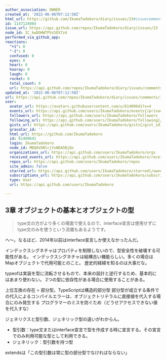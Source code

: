 ```yaml
---
author_association: OWNER
created_at: '2022-06-06T07:12:58Z'
html_url: https://github.com/IkumaTadokoro/diary/issues/23#issuecomment-1147124984
id: 1147124984
issue_url: https://api.github.com/repos/IkumaTadokoro/diary/issues/23
node_id: IC_kwDOHWTPVs5EX7z4
performed_via_github_app: 
reactions:
  "+1": 0
  "-1": 0
  confused: 0
  eyes: 0
  heart: 0
  hooray: 0
  laugh: 0
  rocket: 0
  total_count: 0
  url: https://api.github.com/repos/IkumaTadokoro/diary/issues/comments/1147124984/reactions
updated_at: '2022-06-06T07:12:58Z'
url: https://api.github.com/repos/IkumaTadokoro/diary/issues/comments/1147124984
user:
  avatar_url: https://avatars.githubusercontent.com/u/61409641?v=4
  events_url: https://api.github.com/users/IkumaTadokoro/events{/privacy}
  followers_url: https://api.github.com/users/IkumaTadokoro/followers
  following_url: https://api.github.com/users/IkumaTadokoro/following{/other_user}
  gists_url: https://api.github.com/users/IkumaTadokoro/gists{/gist_id}
  gravatar_id: ''
  html_url: https://github.com/IkumaTadokoro
  id: 61409641
  login: IkumaTadokoro
  node_id: MDQ6VXNlcjYxNDA5NjQx
  organizations_url: https://api.github.com/users/IkumaTadokoro/orgs
  received_events_url: https://api.github.com/users/IkumaTadokoro/received_events
  repos_url: https://api.github.com/users/IkumaTadokoro/repos
  site_admin: false
  starred_url: https://api.github.com/users/IkumaTadokoro/starred{/owner}{/repo}
  subscriptions_url: https://api.github.com/users/IkumaTadokoro/subscriptions
  type: User
  url: https://api.github.com/users/IkumaTadokoro

---
```

## 3章 オブジェクトの基本とオブジェクトの型

> type文の方がより多くの場面で使えるので、interface宣言は使用せずにtype文のみを使うという流儀もあるようです。

へ〜。なるほど、2014年以前はinterface宣言しか使えなかったんだ。

インデックスシグネチャはプロパティを制限しないので、型安全性を破壊する可能性がある。
インデックスシグネチャは結構古い機能らしい。多くの場合はMapオブジェクトで代用可能とのこと。
歴史的経緯を知るのは大事だな。

typeofは実装を型に流転させるもので、本来の設計と逆行するため、基本的にはあまり使わない。
2つの型に依存性がある場合に使用することがある。

上位互換の存在 = 部分型。TypeScriptは構造的部分型
部分型が成立する条件での代入によるコンパイルエラーは、オブジェクトリテラルに直接値を代入する場合にのみ発生する
プログラマーのミスを防ぐため（どうせアクセスできない値を代入すな）

ジェネリクスと型引数、ジェネリック型の違いがわからん。

- 型引数：type文またはinterface宣言で型を作成する時に宣言する。その宣言でのみ利用可能な型として利用できる。
- ジェネリック：型引数を持つ型

extendsは「この型引数は常に型の部分型でなければならない」


